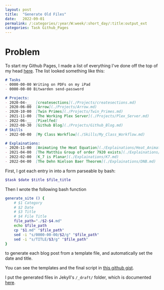```yaml
---
layout: post
title:  "Generate Old Files"
date:   2022-09-01
permalink: /:categories/:year/W:week/:short_day/:title:output_ext
categories: Task Github_Pages
---
```

# Problem
To start my Github Pages, I made a list of everything I've done off the top of my head [here](https://github.com/Neil-Penning/Neil-Penning.github.io/blob/bb522202272ef74ad62cf3f748d4162497e6f34c/index.markdown).
The list looked something like this:
```markdown
# Tasks
- 0000-00-00 Writing on PDFs on my iPad
- 0000-00-00 Bitwarden send-password

# Projects:
- 2020-04-__  [createsections](./Projects/createsections.md)
- 2020-06-00  [Arrow](./Projects/Arrow.md)
- 2020-10-00  [Twin Primes](./Projects/Twin_Primes.md)
- 2021-11-00  [The Working Plex Server](./Projects/Plex_Server.md)
- 2022-06-__  [Pixelfed]
- 2022-08-30  [Github Blog](./Projects/Github_Blog.md)
# Skills
- 2022-08-00  [My Class Workflow](./Skills/My_Class_Workflow.md)

# Explainations:
- 2020-11-00  [Animating the Heat Equation](./Explainations/Heat_Animation.md)
- 2021-04-00  [The Matthiu Group of order 7920 exists](./Explainations/7920.md)
- 2022-02-00  [K_7 is Planar](./Explainations/K7.md)
- 2022-04-00  [The Dehn Nielson Baer Theorem](./Explainations/DNB.md)
```
First, I got each entry in into a form parseable by bash:
```bash
$task $date $title $file_title
```

Then I wrote the following bash function
```bash
generate_site () {
    # $1 Category
    # $2 Date
    # $3 Title
    # $4 File Title
    file_path="./$2-$4.md"
    echo $file_path
    cp "$1.md" "$file_path"
    sed -i "s/0000-00-00/$2/g" "$file_path"
    sed -i "s/TITLE/$3/g" "$file_path"
}
```
to generate each blog post from a template file, and automatically set the date and title.

You can see the templates and the final script in [this github gist](https://gist.github.com/Neil-Penning/52817c10f7dc58f8c48c6667b907fbdb).


I put the generated files in Jekyll's `/_draft/` folder, which is documented [here](https://jekyllrb.com/docs/posts/#drafts).



